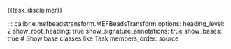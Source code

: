 {{task_disclaimer}}

::: calibrie.mefbeadstransform.MEFBeadsTransform
    options:
      heading_level: 2
      show_root_heading: true
      show_signature_annotations: true
      show_bases: true # Show base classes like Task
      members_order: source
